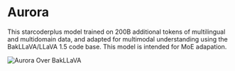 #  Aurora

This starcoderplus model trained on 200B additional tokens of multilingual and multidomain data, and adapted for multimodal understanding using the BakLLaVA/LLaVA 1.5 code base. This model is intended for MoE adapation.

![Aurora Over BakLLaVA](https://github.com/ontocord/aurora-m/blob/main/image.jpg?raw=true)

